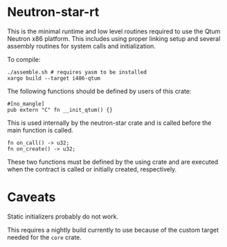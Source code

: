 # Neutron-star-rt

This is the minimal runtime and low level routines required to use the Qtum Neutron x86 platform. This includes using proper linking setup and several assembly routines for system calls and initialization. 

To compile:

    ./assemble.sh # requires yasm to be installed
    xargo build --target i486-qtum


The following functions should be defined by users of this crate:

    #[no_mangle]
    pub extern "C" fn __init_qtum() {}

This is used internally by the neutron-star crate and is called before the main function is called. 

    fn on_call() -> u32;
    fn on_create() -> u32;

These two functions must be defined by the using crate and are executed when the contract is called or initially created, respectively. 

# Caveats

Static initializers probably do not work.

This requires a nightly build currently to use because of the custom target needed for the `core` crate.

